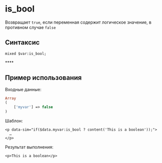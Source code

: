 # is\_bool

Возвращает `true`, если переменная содержит логическое значение, в противном случае `false`

## **Синтаксис**

```text
mixed $var:is_bool;
```

\*\*\*\*

## **Пример использования**

Входные данные:

```php
Array
(
    ['myvar'] => false
)
```

Шаблон:

```markup
<p data-sim="if($data.myvar:is_bool ? content('This is a boolean'));"> 
  … 
</p>
```

Результат выполнения:

```markup
<p>This is a boolean</p>
```

